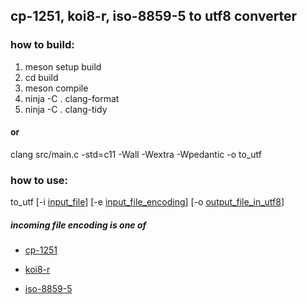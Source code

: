 ## cp-1251, koi8-r, iso-8859-5 to utf8 converter ##

### how to build:
1. meson setup build
2. cd build
3. meson compile
4. ninja -C . clang-format
5. ninja -C . clang-tidy

#### or
clang src/main.c -std=c11 -Wall -Wextra -Wpedantic -o to_utf

### how to use:
to_utf [-i <u>input_file</u>] [-e <u>input_file_encoding</u>] [-o <u>output_file_in_utf8</u>]

##### incoming file encoding is one of
- <p><a href="https://en.wikipedia.org/wiki/Windows-1251" title="Pandoc-style short links">cp-1251</a></p> 
- <p><a href="https://en.wikipedia.org/wiki/KOI8-R" title="Pandoc-style short links">koi8-r</a></p> 
- <p><a href="https://en.wikipedia.org/wiki/ISO/IEC_8859-5" title="Pandoc-style short links">iso-8859-5</a></p>